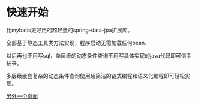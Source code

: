 # 快速开始

比mybatis更好用的超轻量的spring-data-jpa扩展库。

全部基于静态工具类方法实现，程序启动无需加载任何bean.

以后再也不用写sql，单层级的动态条件查询不用写具体实现的java代码即可信手拈来。

多层级嵌套复杂的动态条件查询使用超简洁的链式编程和语义化编程即可轻松实现。

[另外一个页面](./first.md)


